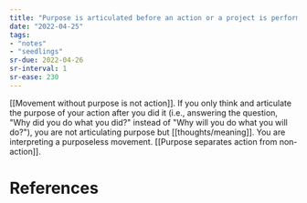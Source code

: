 ```yaml
---
title: "Purpose is articulated before an action or a project is performed"
date: "2022-04-25"
tags:
- "notes"
- "seedlings"
sr-due: 2022-04-26
sr-interval: 1
sr-ease: 230
---
```


[[Movement without purpose is not action]]. If you only think and articulate the purpose of your action after you did it (i.e., answering the question, "Why did you do what you did?" instead of "Why will you do what you will do?"), you are not articulating purpose but [[thoughts/meaning]]. You are interpreting a purposeless movement. [[Purpose separates action from non-action]].

# References
